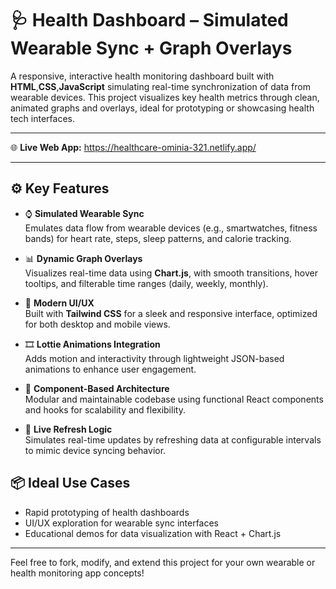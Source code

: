 # 🩺 Health Dashboard – Simulated Wearable Sync + Graph Overlays

A responsive, interactive health monitoring dashboard built with **HTML**,**CSS**,**JavaScript** simulating real-time synchronization of data from wearable devices. This project visualizes key health metrics through clean, animated graphs and overlays, ideal for prototyping or showcasing health tech interfaces.

---

🌐 **Live Web App:** https://healthcare-ominia-321.netlify.app/

---

## ⚙️ Key Features

- ⌚ **Simulated Wearable Sync**  
  Emulates data flow from wearable devices (e.g., smartwatches, fitness bands) for heart rate, steps, sleep patterns, and calorie tracking.

- 📊 **Dynamic Graph Overlays**  
  Visualizes real-time data using **Chart.js**, with smooth transitions, hover tooltips, and filterable time ranges (daily, weekly, monthly).

- 🎨 **Modern UI/UX**  
  Built with **Tailwind CSS** for a sleek and responsive interface, optimized for both desktop and mobile views.

- 🎞️ **Lottie Animations Integration**  
  Adds motion and interactivity through lightweight JSON-based animations to enhance user engagement.

- 🧩 **Component-Based Architecture**  
  Modular and maintainable codebase using functional React components and hooks for scalability and flexibility.

- 🔁 **Live Refresh Logic**  
  Simulates real-time updates by refreshing data at configurable intervals to mimic device syncing behavior.

## 📦 Ideal Use Cases

- Rapid prototyping of health dashboards  
- UI/UX exploration for wearable sync interfaces  
- Educational demos for data visualization with React + Chart.js

---

Feel free to fork, modify, and extend this project for your own wearable or health monitoring app concepts!
